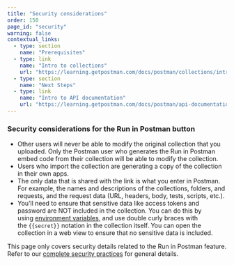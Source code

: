```yaml
---
title: "Security considerations"
order: 150
page_id: "security"
warning: false
contextual_links:
  - type: section
    name: "Prerequisites"
  - type: link
    name: "Intro to collections"
    url: "https://learning.getpostman.com/docs/postman/collections/intro-to-collections"
  - type: section
    name: "Next Steps"
  - type: link
    name: "Intro to API documentation"
    url: "https://learning.getpostman.com/docs/postman/api-documentation/intro-to-api-documentation"
---
```


### Security considerations for the Run in Postman button

* Other users will never be able to modify the original collection that you uploaded. Only the Postman user who generates the Run in Postman embed code from their collection will be able to modify the collection.
* Users who import the collection are generating a copy of the collection in their own apps.
* The only data that is shared with the link is what you enter in Postman. For example, the names and descriptions of the collections, folders, and requests, and the request data (URL, headers, body, tests, scripts, etc.).
* You’ll need to ensure that sensitive data like access tokens and password are NOT included in the collection. You can do this by using [environment variables](/docs/postman/environments-and-globals/variables/), and use double curly braces with the `{{secret}}` notation in the collection itself. You can open the collection in a web view to ensure that no sensitive data is included.

This page only covers security details related to the Run in Postman feature. Refer to our [complete security practices](https://www.getpostman.com/security) for general details.
